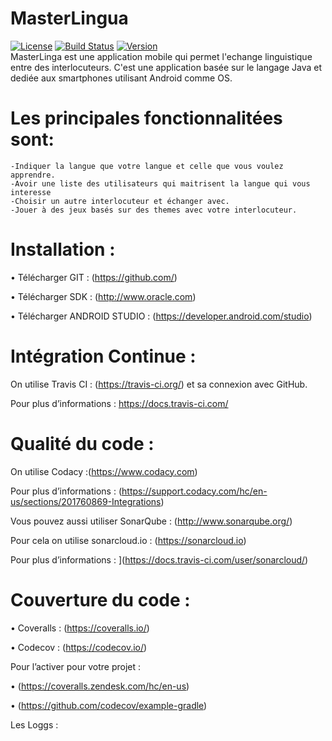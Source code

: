 # MasterLingua
[![License](https://img.shields.io/badge/License-Apache%202.0-blue.svg)](https://opensource.org/licenses/Apache-2.0)
[![Build Status](https://travis-ci.com/AmelieALLIN/MasterLingua.svg?branch=master)](https://travis-ci.com/AmelieALLIN/MasterLingua)
[![Version](https://img.shields.io/github/tag/AmelieALLIN/MasterLingua.svg?label=version&style=flat-square)](build.gradle)<br/>
MasterLinga est une application mobile qui permet l'echange linguistique entre des interlocuteurs. C'est une application basée sur le langage Java et dediée aux smartphones utilisant Android comme OS.

# Les principales fonctionnalitées sont:

    -Indiquer la langue que votre langue et celle que vous voulez apprendre.
    -Avoir une liste des utilisateurs qui maitrisent la langue qui vous interesse
    -Choisir un autre interlocuteur et échanger avec.
    -Jouer à des jeux basés sur des themes avec votre interlocuteur.
# Installation :

•	Télécharger GIT : (https://github.com/)

•	Télécharger SDK :  (http://www.oracle.com)

•	Télécharger ANDROID  STUDIO : (https://developer.android.com/studio)

# Intégration Continue :

On utilise Travis CI : (https://travis-ci.org/) et sa connexion avec GitHub.

Pour plus d’informations : https://docs.travis-ci.com/

# Qualité du code :

On utilise  Codacy :(https://www.codacy.com)

Pour plus d’informations : (https://support.codacy.com/hc/en-us/sections/201760869-Integrations)

Vous pouvez aussi utiliser SonarQube : (http://www.sonarqube.org/)

Pour cela on utilise sonarcloud.io : (https://sonarcloud.io)

Pour plus d’informations : ](https://docs.travis-ci.com/user/sonarcloud/)

# Couverture du code :

•	Coveralls  : (https://coveralls.io/)

•	Codecov : (https://codecov.io/)

Pour l’activer pour votre projet :

•	(https://coveralls.zendesk.com/hc/en-us)

•	(https://github.com/codecov/example-gradle)

  Les Loggs :



